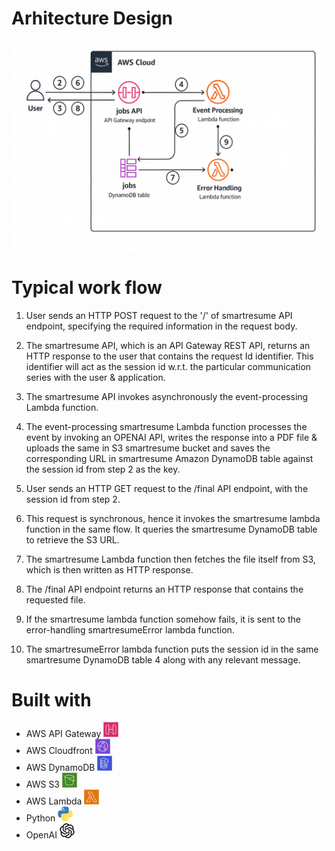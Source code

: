 # Arhitecture Design
![Design](images/ChatGPT_Image_Architecture.png)

# Typical work flow

1. User sends an HTTP POST request to the '/' of smartresume API endpoint, specifying the required information in the request body. 

2. The smartresume API, which is an API Gateway REST API, returns an HTTP response to the user that contains the request Id identifier. This identifier will act as the session id w.r.t. the particular communication series with the user & application.

3. The smartresume API invokes asynchronously the event-processing Lambda function. 

4. The event-processing smartresume Lambda function processes the event by invoking an OPENAI API, writes the response into a PDF file & uploads the same in S3 smartresume bucket and saves the corresponding URL in smartresume Amazon DynamoDB table against the session id from step 2 as the key. 

5. User sends an HTTP GET request to the /final API endpoint, with the session id from step 2. 

6. This request is synchronous, hence it invokes the smartresume lambda function in the same flow. It queries the smartresume DynamoDB table to retrieve the S3 URL. 

7. The smartresume Lambda function then fetches the file itself from S3, which is then written as HTTP response. 

8. The /final API endpoint returns an HTTP response that contains the requested file. 

9. If the smartresume lambda function somehow fails, it is sent to the error-handling smartresumeError lambda function. 

10. The smartresumeError lambda function puts the session id in the same smartresume DynamoDB table 4 along with any relevant message.

# Built with

* AWS API Gateway ![AWS API Gateway](images/Aws-Api-Gateway.png)
* AWS Cloudfront ![AWS Cloudfront](images/Aws-Cloudfront.png)
* AWS DynamoDB ![AWS DynamoDB](images/Aws-Dynamodb.png)
* AWS S3 ![AWS S3](images/Aws-S3.png)
* AWS Lambda ![AWS Lambda](images/Aws-Lambda.png)
* Python ![AWS Lambda](images/Python.png)
* OpenAI ![AWS Lambda](images/Openai.png)
